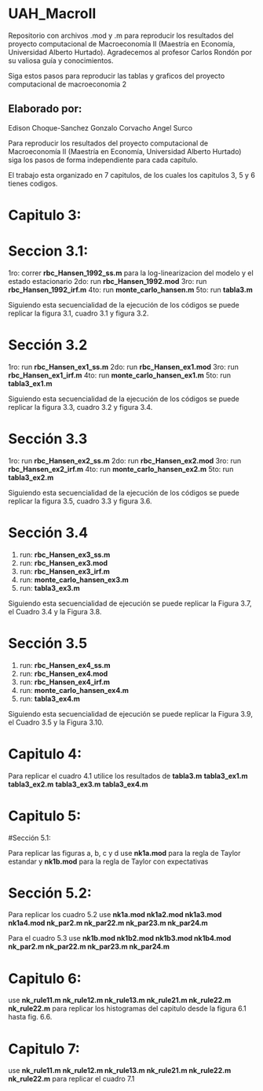 # UAH_MacroII
Repositorio con archivos .mod y .m para reproducir los resultados del proyecto computacional de Macroeconomía II (Maestría en Economía, Universidad Alberto Hurtado). Agradecemos al profesor Carlos Rondón por su valiosa guía y conocimientos.

Siga estos pasos para reproducir las tablas y graficos del proyecto computacional de macroeconomia 2 

## Elaborado por: 
Edison Choque-Sanchez
Gonzalo Corvacho
Angel Surco 

Para reproducir los resultados del proyecto computacional de Macroeconomía II (Maestría en Economía, Universidad Alberto Hurtado) siga los pasos de forma independiente para cada capitulo. 

El trabajo esta organizado en 7 capitulos, de los cuales los capitulos 3, 5 y 6 tienes codigos. 

# Capitulo 3:
# Seccion 3.1: 
1ro: correr **rbc_Hansen_1992_ss.m** para la log-linearizacion del modelo y el estado estacionario
2do: run **rbc_Hansen_1992.mod**
3ro: run **rbc_Hansen_1992_irf.m**
4to: run **monte_carlo_hansen.m**
5to: run **tabla3.m**

Siguiendo esta secuencialidad de la ejecución de los códigos se puede replicar la figura 3.1, cuadro 3.1 y figura 3.2. 

# Sección 3.2

1ro: run **rbc_Hansen_ex1_ss.m**
2do: run **rbc_Hansen_ex1.mod**
3ro: run **rbc_Hansen_ex1_irf.m**
4to: run **monte_carlo_hansen_ex1.m**
5to: run **tabla3_ex1.m**

Siguiendo esta secuencialidad de la ejecución de los códigos se puede replicar la figura 3.3, cuadro 3.2 y figura 3.4. 

# Sección 3.3

1ro: run **rbc_Hansen_ex2_ss.m**
2do: run **rbc_Hansen_ex2.mod**
3ro: run **rbc_Hansen_ex2_irf.m**
4to: run **monte_carlo_hansen_ex2.m**
5to: run **tabla3_ex2.m**

Siguiendo esta secuencialidad de la ejecución de los códigos se puede replicar la figura 3.5, cuadro 3.3 y figura 3.6.

# Sección 3.4

1. run: **rbc_Hansen_ex3_ss.m**  
2. run: **rbc_Hansen_ex3.mod**  
3. run: **rbc_Hansen_ex3_irf.m**  
4. run: **monte_carlo_hansen_ex3.m**  
5. run: **tabla3_ex3.m**

Siguiendo esta secuencialidad de ejecución se puede replicar la Figura 3.7, el Cuadro 3.4 y la Figura 3.8.


# Sección 3.5

1. run: **rbc_Hansen_ex4_ss.m**  
2. run: **rbc_Hansen_ex4.mod**  
3. run: **rbc_Hansen_ex4_irf.m**  
4. run: **monte_carlo_hansen_ex4.m**  
5. run: **tabla3_ex4.m**

Siguiendo esta secuencialidad de ejecución se puede replicar la Figura 3.9, el Cuadro 3.5 y la Figura 3.10.

# Capitulo 4:

Para replicar el cuadro 4.1 utilice los resultados de **tabla3.m** **tabla3_ex1.m** **tabla3_ex2.m** **tabla3_ex3.m** **tabla3_ex4.m**

# Capitulo 5:

#Sección 5.1:

Para replicar las figuras a, b, c y d use **nk1a.mod** para la regla de Taylor estandar y **nk1b.mod** para la regla de Taylor con expectativas

# Sección 5.2:

Para replicar los cuadro 5.2 use **nk1a.mod nk1a2.mod nk1a3.mod nk1a4.mod nk_par2.m nk_par22.m nk_par23.m nk_par24.m** 

Para el cuadro  5.3 use **nk1b.mod nk1b2.mod nk1b3.mod nk1b4.mod nk_par2.m nk_par22.m nk_par23.m nk_par24.m**

# Capitulo 6:

use **nk_rule11.m nk_rule12.m nk_rule13.m nk_rule21.m nk_rule22.m nk_rule22.m**
para replicar los histogramas del capitulo desde la figura 6.1 hasta fig. 6.6.  

# Capitulo 7:

use **nk_rule11.m nk_rule12.m nk_rule13.m nk_rule21.m nk_rule22.m nk_rule22.m**
para replicar el cuadro 7.1  


